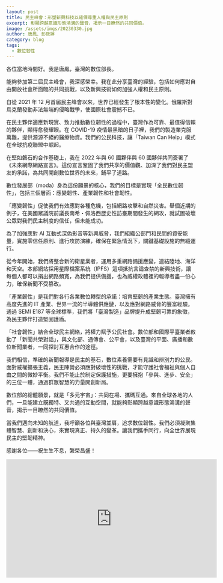 ```yaml
---
layout: post
title: 民主峰會：形塑新興科技以確保尊重人權與民主原則
excerpt: 彰顯跨越意識形態鴻溝的聲音，揭示一目瞭然的共同價值。
image: /assets/imgs/20230330.jpg 
author: 唐鳳、彭筱婷
category: blog
tags:
  - 數位韌性
---
```


各位當地時間好。我是唐鳳，臺灣的數位部長。

能夠參加第二屆民主峰會，我深感榮幸。我在此分享臺灣的經驗，包括如何應對自由開放社會所面臨的共同挑戰，以及新興技術如何加強人權和民主原則。

自從 2021 年 12 月首屆民主峰會以來，世界已經發生了根本性的變化。俄羅斯對烏克蘭發動非法無端的侵略戰爭，使國際社會震撼不已。

在民主夥伴適應新現實、致力推動數位韌性的過程中，臺灣作為可靠、最值得信賴的夥伴，顯得愈發耀眼。在 COVID-19 疫情最黑暗的日子裡，我們的製造業克服萬難，提供源源不絕的醫療物資。我們的公民科技，讓「Taiwan Can Help」模式在全球抗疫聯盟中崛起。

在堅如磐石的合作基礎上，我在 2022 年與 60 國夥伴與 60 國夥伴共同簽署了《未來網際網路宣言》。這份宣言鞏固了我們共享的價值觀、加深了我們對民主盟友的承諾，為共同開創數位世界的未來，鋪平了道路。

數位發展部（moda）身為這份願景的核心，我們的目標是實現「全民數位韌性」，包括三個層面：應變韌性、產業韌性和社會韌性。

「應變韌性」促使我們有效應對各種危機，包括網路攻擊和自然災害。舉個近期的例子，在美國眾議院前議長南希・佩洛西歷史性訪臺期間發生的網攻，就試圖破壞公眾對我們民主制度的信任，但未能成功。

為了加強應對 AI 互動式深偽影音等新興威脅，我們組織公部門和民間的資安能量，實施零信任原則、進行攻防演練，確保在緊急情況下，關鍵基礎設施的無縫運行。

從今年開始，我們將整合新的衛星業者，運用多重網路備援應變，連結陸地、海洋和天空。本部網站採用星際檔案系統（IPFS）這項抵抗言論查禁的新興技術，讓每個人都可以捐出網路頻寬，為我們提供備援，也為威權政體裡的報導者盡一份心力，確保新聞不受篡改。

「產業韌性」是我們對各行各業數位轉型的承諾：培育堅韌的產業生態。臺灣擁有高度先進的 IT 產業、世界一流的半導體供應鏈，以及應對網路威脅的豐富經驗。通過 SEMI E187 等全球標準，我們將「臺灣製造」品牌提升成堅韌可靠的象徵，為民主夥伴打造堅固護盾。

「社會韌性」結合全球民主網絡，將權力賦予公民社會。數位部和國際平臺業者啟動了「新聞共榮對話」，與文化部、通傳會、公平會，以及臺灣的平面、廣播和數位新聞業者，一同探討互惠合作的途徑。

我們相信，準確的新聞報導是民主的基石，數位素養需要有見識和辨別力的公民。面對威權擴張主義，民主陣營必須應對破壞性的挑戰，才能守護社會福祉與個人自由之間的微妙平衡。我們不能止於制定保護措施，更要擁抱「參與、進步、安全」的三位一體，通過群眾智慧的力量開創新局。

數位部的總體願景，就是「多元宇宙」：共同在場、攜碼互通。來自全球各地的人們，一旦能建立既獨特、又共通的互動空間，就能夠彰顯跨越意識形態鴻溝的聲音，揭示一目瞭然的共同價值。

當我們邁向未知的航道，我呼籲各位與臺灣並肩，追求數位韌性。我們必須凝聚集體智慧、創新和決心，來實現真正、持久的變革。讓我們攜手同行，向全世界展現民主的堅韌精神。

感謝各位——祝生生不息，繁榮昌盛！

<iframe width="560" height="315" src="https://www.youtube.com/embed/e0iHsN0XoWs" frameborder="0" allowfullscreen></iframe> 


